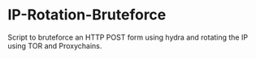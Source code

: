 # IP-Rotation-Bruteforce
Script to bruteforce an HTTP POST form using hydra and rotating the IP using TOR and Proxychains.
